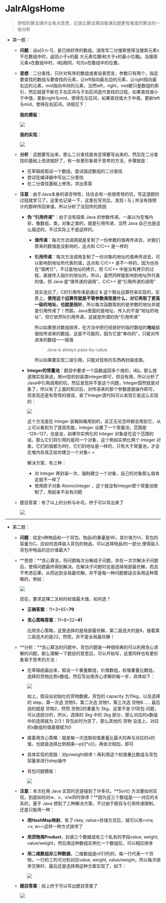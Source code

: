# JalrAlgsHome
> 学校的算法课作业有点意思，记录比算法第四版课后题更有难度的算法的一些分析
>



- 第一题：

  - **问题**：设a[0:n-1]，是已排好序的数组，请改写二分搜索使得当搜索元素x不在数组中时，返回小于x的最	  大元素位置i和大于x的最小位置j。当搜索元素x在数组中时，i和j相同，均为x在数组中的位置。

  - **思想**：二分查找，只针对有序的数组或者说表而言，参数只有两个，指定要查找的数组与要查找的元素，让left指向最左边的元素，让right指向最右边的元素，mid指向中间的元素，当然left，right，mid都只是数组的索引，然后就是不断在子左区间与子右区间迭代查找的过程，如果查找值小于中值，更新right与mid，使得在左区间，如果查找值大于中值，更新left与mid，使得在右区间。详细见下：

    **我的模板**：

    ![](img/biSerachTemplate.png)

    **我的实现**：

    ![](img/biSerachTemplateAchieve.png)

  - **分析**：这题要写出来，那么二分查找是肯定得要写出来的，然后在二分查找的基础上改进就好了，有一些更形象易于思考的方法，步骤就是：

    - 在草稿纸假设一个数组，尝试描述数组的二分查找
    - 尝试在编译器中写出二分查找
    - 在二分查找基础上修改，求出答案

  - **注意**：由于Java本身的语言特性，往往会有一些很奇怪的坑，写这道题的过程就学习了，这里也记录一下，这里在写完后，发现 i 与 j 并没有按预计的那样传回来值，所以分析了没回传的原因

    - **伪 “引用传递”**：由于没有探索 Java 的参数传递，一直以为在堆内存，像数组，类，对象之类的，就是引用传递，当然 Java 自己也是这么描述的，不过实际上不是这样的。

      - **值传递**：每次方法调用就是复制了一份参数的值再传进去，对我们原来的数值是没影响的，这点和 C/C++ 是一样的

      - **引用传递**：每次方法调用复制了一份对象的地址的值再传进去，可以影响到地址所代表的值，这点和 C/C++ 是不一样的，因为也存在“值拷贝”，不过是地址的拷贝，但 C/C++ 中是没有拷贝的过程，直接传入指针的地址的，所以，虽然同样能影响到地址所代表的值，但 Java 是“值传递的调用”，C/C++ 是“引用传递的调用”

        其实说白了，C的引用传递是通过 & 这个取址运算符来实现的，实质上，**使用这个运算符就是不管参数类型是什么，对它再取了更高一级的地址，也就是指针**，所以每次函数取到的是参数的地址并就是引用传递了！然鹅，Java里面的是地址，传入的不是“地址的地址”，但它依然叫引用传递，这就是所谓的伪“引用传递”

        所以如果想对数组排序，在方法中把已经排好的临时数组的**地址**赋值给传进来的数组，这是不可能的，因为它是“单向的”，只能对传进来的数组一一赋值

        > Java is always pass-by-value.

        所以如果要实现二级引用，只能对现有的东西再封装成类。

    - **Integer的常量池**：题目中要求一个函数返回多个值的，i和j，那么按道理实现来说，用int型的封装类Integer即可，但没有用，所以分析了Java中引用调用的坑，然后发现并不是这个问题，Integer固然就是对象了，所以有了上面的知识后，对传进来的那个参数直接操作即可，但发现还是有奇怪的错误，查了Integer源代码可以发现它是这么实现的：

      ![](img/Integer_Constant_pool.png)

      这个方法是在 Integer 装箱拆箱用到的，反正无论怎样都会用到它，从上可以看到为了提高性能，Integer 设置了一个常量池，范围是 -128~127，也是说，如果你实例化的 Integer 对象是在这个范围的话，那么它们将引用的是同一个对象，这个例如实例化两个 Integer 对象，它们的值都为9时，它们的地址是一样的，只有大于常量池，才会在堆内存真正给你建立一个对象= =

      解决方案，有三种：

      - 对 Integer 再封装一次，强制建立一个对象，自己的对象那么值肯定就不一样了
      - 使用原子对象 AtomicInteger ，这个就没有Integer那个常量池限制了，用起来不会有问题

  - 题目答案：有了以上的分析与补坑，终于可以写出来了

    ![](img/pro1_code.png)



------



- 第二题：

  - **问题**：给定n种物品和一个背包。物品i的重量是Wi，其价值为Vi，背包的容量为C。应如何选择装入背包的物品，可以选择物品i的一部分,使得装入背包中物品的总价值最大?

  - **思想：**贪心算法，将问题每次分解成子问题，并在一次次解决子问题后，使得问题最终得到解决。在解决子问题时总是选择局部最优解，而且不考虑后果，从而达到全局最优解。并不是每一种问题都适合采用这种策略的，例如：

    ![](img/greedy_tree.png)

    现在，要求这棵二叉树的权值最大值，如何选？

    - **正确答案**：11+3+65=**79**

    - **贪心策略答案**：11+8+22=**41**

      应用贪心策略，这里选择的是局部最优解，第二层选大的是8，接着第三层选大的是22，然而，并不是全局最优解！

  - **分析：**贪心算法的问题中，背包问题是一种很经典的可以利用贪心求解的问题，那么理解一下题目的意思后，可以开始写，这里同样也有更形象易于思考的方法：

    - 在草稿纸画出来，假设一个重量数组，价值数组，权值重量比数组，选择的货物比例x数组，然后写出用贪心求解的每一步，具体如下：

      ![](img/greedy_exp1.png)

      如上，假设出初始化的货物数据，背包的 capacity 为15kg，以及选择的 step，第一次选 货物5，第二次选 货物1，第三次选 货物6...... 最后选的就是 货物2，然而 货物2的重量为 3kg，这里不是 01背包 问题，可以选部分的，所以，选择的 3kg 中的 2kg 部分，那么对应的x数组中的选择就为 2/3！背包此时为空了，那么其他的 货物 没选上，对应的x数组的值直接赋为0

    - 接着用贪心策略：就是每一次选取权值重量比最大的再与对应的x的值，也就是选择比例相乘—p[i]*x[i]，再依次相加，即可

    - 具体实现的思路：对p/weight排序！再利用这个权值重比数组与背包容量来进行step操作

    - 背包问题模板：

      ![](img/greedy_template.png)

  - **注意**：本次在用 Java 实现时还是碰到了许多坑，**Sort() 方法要如何实现，到底如何对w、v、v/w同时排序？**因为这三个数组是一一对应的关系的，基于 Java 想到了三种解决方案，不过由于题目与引用传递限制，还是只能用一种：

    - **用HashMap映射**，有了<key, value>存储方式后，就可以用<v/w, <v, w>>这样一种方式排序了

    - **用货物类Product**，封装三个数据成有三个私有的字段value, weight, value/weight，然后用这种数组实例化一个数组后，可以相应排序

    - **用二维数组存三种数据**，二维数组是n行3列的，每一行代表一个货物，一行的三列可分别对应value, weight, value/weight，所以每次排序交换时，最后还是选择用这种方案实现了，如下：

      ![](img/greedy_sort.png)

  - **题目答案**：综上终于可以写出题目答案了

    ![](img/pro2_code.png)
